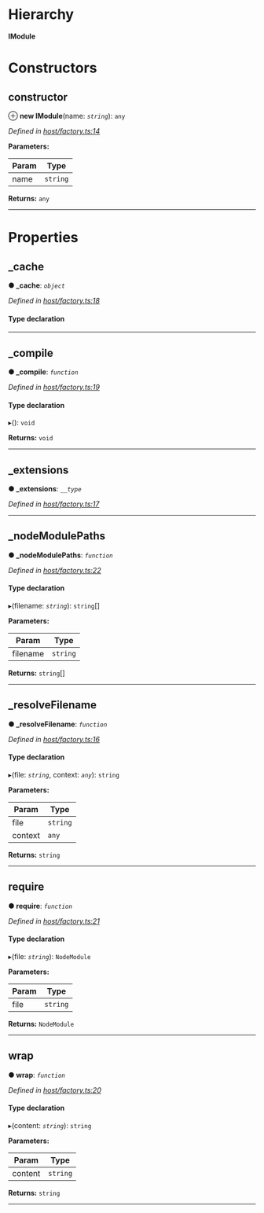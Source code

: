 

# Hierarchy

**IModule**

# Constructors

<a id="constructor"></a>

##  constructor

⊕ **new IModule**(name: *`string`*): `any`

*Defined in [host/factory.ts:14](https://github.com/neovim/node-client/blob/97a65c6/src/host/factory.ts#L14)*

**Parameters:**

| Param | Type |
| ------ | ------ |
| name | `string` |

**Returns:** `any`

___

# Properties

<a id="_cache"></a>

##  _cache

**● _cache**: *`object`*

*Defined in [host/factory.ts:18](https://github.com/neovim/node-client/blob/97a65c6/src/host/factory.ts#L18)*

#### Type declaration

[file: `string`]: `any`

___
<a id="_compile"></a>

##  _compile

**● _compile**: *`function`*

*Defined in [host/factory.ts:19](https://github.com/neovim/node-client/blob/97a65c6/src/host/factory.ts#L19)*

#### Type declaration
▸(): `void`

**Returns:** `void`

___
<a id="_extensions"></a>

##  _extensions

**● _extensions**: *`__type`*

*Defined in [host/factory.ts:17](https://github.com/neovim/node-client/blob/97a65c6/src/host/factory.ts#L17)*

___
<a id="_nodemodulepaths"></a>

##  _nodeModulePaths

**● _nodeModulePaths**: *`function`*

*Defined in [host/factory.ts:22](https://github.com/neovim/node-client/blob/97a65c6/src/host/factory.ts#L22)*

#### Type declaration
▸(filename: *`string`*): `string`[]

**Parameters:**

| Param | Type |
| ------ | ------ |
| filename | `string` |

**Returns:** `string`[]

___
<a id="_resolvefilename"></a>

##  _resolveFilename

**● _resolveFilename**: *`function`*

*Defined in [host/factory.ts:16](https://github.com/neovim/node-client/blob/97a65c6/src/host/factory.ts#L16)*

#### Type declaration
▸(file: *`string`*, context: *`any`*): `string`

**Parameters:**

| Param | Type |
| ------ | ------ |
| file | `string` |
| context | `any` |

**Returns:** `string`

___
<a id="require"></a>

##  require

**● require**: *`function`*

*Defined in [host/factory.ts:21](https://github.com/neovim/node-client/blob/97a65c6/src/host/factory.ts#L21)*

#### Type declaration
▸(file: *`string`*): `NodeModule`

**Parameters:**

| Param | Type |
| ------ | ------ |
| file | `string` |

**Returns:** `NodeModule`

___
<a id="wrap"></a>

##  wrap

**● wrap**: *`function`*

*Defined in [host/factory.ts:20](https://github.com/neovim/node-client/blob/97a65c6/src/host/factory.ts#L20)*

#### Type declaration
▸(content: *`string`*): `string`

**Parameters:**

| Param | Type |
| ------ | ------ |
| content | `string` |

**Returns:** `string`

___

